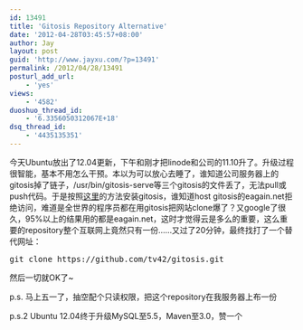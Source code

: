 ```yaml
---
id: 13491
title: 'Gitosis Repository Alternative'
date: '2012-04-28T03:45:57+08:00'
author: Jay
layout: post
guid: 'http://www.jayxu.com/?p=13491'
permalink: /2012/04/28/13491
posturl_add_url:
    - 'yes'
views:
    - '4582'
duoshuo_thread_id:
    - '6.3356050312067E+18'
dsq_thread_id:
    - '4435135351'
---
```


今天Ubuntu放出了12.04更新，下午和刚才把linode和公司的11.10升了。升级过程很智能，基本不用怎么干预。本以为可以放心去睡了，谁知道公司服务器上的gitosis掉了链子，/usr/bin/gitosis-serve等三个gitosis的文件丢了，无法pull或push代码。于是按照<a href="http://progit.org/book/zh/ch4-7.html" target="_blank">这里</a>的方法安装gitosis，谁知道host gitosis的eagain.net拒绝访问，难道是全世界的程序员都在用gitosis把网站clone爆了？又google了很久，95%以上的结果用的都是eagain.net，这时才觉得云是多么的重要，这么重要的repository整个互联网上竟然只有一份……又过了20分钟，最终找打了一个替代网址：
<pre lang="bash">git clone https://github.com/tv42/gitosis.git</pre>
然后一切就OK了~

p.s. 马上五一了，抽空配个只读权限，把这个repository在我服务器上布一份

p.s.2 Ubuntu 12.04终于升级MySQL至5.5，Maven至3.0，赞一个